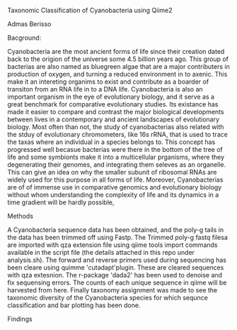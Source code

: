 Taxonomic Classification of Cyanobacteria using Qiime2

Admas Berisso

Bacground:

Cyanobacteria are the most ancient forms of life since their creation dated back to the origion of the universe some 4.5 billion years ago. This group of bacterias are also named as bluegreen algae that are a major contributers in production of oxygen, and turning a reduced environment in to axenic. This make it an intereting organims to exist and contribute as a boarder of transiton from an RNA life in to a DNA life. Cyanobacteria is also an important organism in the eye of evolutionary biology, and it serve as a great benchmark for comparative evolutionary studies. Its existance has made it easier to compare and contrast the major biological developments between lives in a contemporary and ancient landscapes of evolutionary biology. Most often than not, the study of cyanobacterias also related with the stduy of evolutionary chromometers, like 16s rRNA, that is used to trace the taxas where an individual in a species belongs to. This concept has progressed well becasue bacterias were there in the bottom of the tree of life and some symbionts make it into a multicellular prganisms, where they degenerating their genomes, and integrating them seleves as an organelle. This can give an idea on why the smaller subunit of ribosomal RNAs are widely used for this purpose in all forms of life. Moreover, Cyanobacterias are of of immense use in comparative genomics and evolutionary biology without whom understanding the complexity of life and its dynamics in a time gradient will be hardly possible, 

Methods

A Cyanobacteria sequence data has been obtained, and  the poly-g tails in the data has been trimmed off using Fastp. The Trimmed poly-g fastq filesa are imported with qza extension file using qiime tools import commands available in the script file (the details attached in this repo under analysis.sh). The forward and reverse primers used during sequencing has been cleare using quimme 'cutadapt'plugin. These are cleared sequences with qza extesnion. The r-package 'dada2' has been used to denoise and fix sequensing errors. The counts of each unique sequence in qiime will be harvested from here. Finally taxonomy assignment was made to see the taxonomic diversity of the Cyanobacteria species for which sequnce classification and bar plotting has been done. 

Findings





